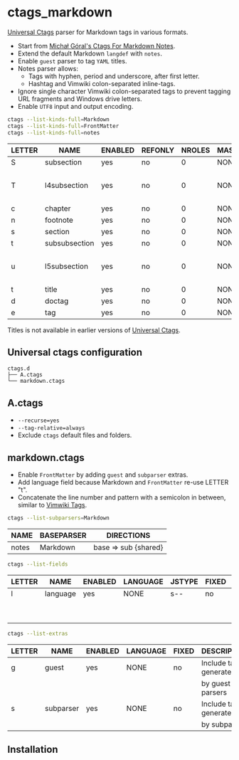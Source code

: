 # ctags_markdown

[Universal Ctags][Universal Ctags] parser for Markdown tags in various formats.

- Start from [Michał Góral's Ctags For Markdown Notes](https://goral.net.pl/post/ctags-for-notes/).
- Extend the default Markdown `langdef` with `notes`.
- Enable `guest` parser to tag `YAML` titles.
- Notes parser allows:
  - Tags with hyphen, period and underscore, after first letter.
  - Hashtag and Vimwiki colon-separated inline-tags.
- Ignore single character Vimwiki colon-separated tags to prevent tagging URL
  fragments and Windows drive letters.
- Enable `UTF8` input and output encoding.

```bash
ctags --list-kinds-full=Markdown
ctags --list-kinds-full=FrontMatter
ctags --list-kinds-full=notes
```

| LETTER | NAME          | ENABLED | REFONLY | NROLES | MASTER | DESCRIPTION |
|--------|---------------|---------|---------|--------|--------|-------------|
| S      | subsection    | yes     | no      | 0      | NONE   | level 2     |
|        |               |         |         |        |        | sections    |
| T      | l4subsection  | yes     | no      | 0      | NONE   | level 4     |
|        |               |         |         |        |        | sections    |
| c      | chapter       | yes     | no      | 0      | NONE   | chapters    |
| n      | footnote      | yes     | no      | 0      | NONE   | footnotes   |
| s      | section       | yes     | no      | 0      | NONE   | sections    |
| t      | subsubsection | yes     | no      | 0      | NONE   | level 3     |
|        |               |         |         |        |        | sections    |
| u      | l5subsection  | yes     | no      | 0      | NONE   | level 5     |
|        |               |         |         |        |        | sections    |
| t      | title         | yes     | no      | 0      | NONE   | titles      |
| d      | doctag        | yes     | no      | 0      | NONE   | doctags     |
| e      | tag           | yes     | no      | 0      | NONE   | tags        |

Titles is not available in earlier versions of [Universal Ctags][Universal Ctags].

## Universal ctags configuration

```text
ctags.d
├── A.ctags
└── markdown.ctags
```

## A.ctags

- `--recurse=yes`
- `--tag-relative=always`
- Exclude `ctags` default files and folders.

## markdown.ctags

- Enable `FrontMatter` by adding `guest` and `subparser` extras.
- Add language field because Markdown and `FrontMatter` re-use LETTER "t".
- Concatenate the line number and pattern with a semicolon in between, similar
  to [Vimwiki Tags](https://github.com/vimwiki/vimwiki).

```bash
ctags --list-subparsers=Markdown
```

| NAME  | BASEPARSER | DIRECTIONS           |
|-------|------------|----------------------|
| notes | Markdown   | base => sub {shared} |

```bash
ctags --list-fields
```

| LETTER | NAME     | ENABLED | LANGUAGE | JSTYPE | FIXED | OP | DESCRIPTION    |
|--------|----------|---------|----------|--------|-------|----|----------------|
| l      | language | yes     | NONE     | s--    | no    | -- | Language of    |
|        |          |         |          |        |       |    | input file     |
|        |          |         |          |        |       |    | containing tag |

```bash
ctags --list-extras
```

| LETTER | NAME      | ENABLED | LANGUAGE | FIXED | DESCRIPTION            |
|--------|-----------|---------|----------|-------|------------------------|
| g      | guest     | yes     | NONE     | no    | Include tags generated |
|        |           |         |          |       | by guest parsers       |
| s      | subparser | yes     | NONE     | no    | Include tags generated |
|        |           |         |          |       | by subparsers          |

## Installation


[Universal Ctags]: https://ctags.io/
